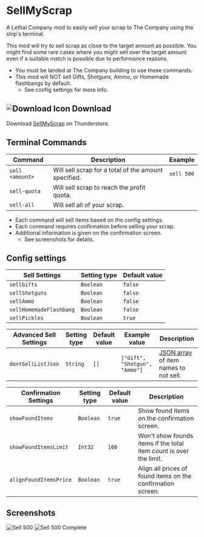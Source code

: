 # SellMyScrap
A Lethal Company mod to easily sell your scrap to The Company using the ship's terminal.

This mod will try to sell scrap as close to the target amount as possible. You might find some rare cases where you might sell over the target amount even if a suitable match is possible due to performance reasons.

* You must be landed at The Company building to use these commands.
* This mod will NOT sell Gifts, Shotguns, Ammo, or Homemade flashbangs by default.
    * See config settings for more info.
 
## ![Download Icon](https://i.imgur.com/TpnrFSH.png) Download

Download [SellMyScrap](https://thunderstore.io/c/lethal-company/p/Zehs/SellMyScrap/) on Thunderstore.

## Terminal Commands
| Command | Description | Example |
| ----------- | ----------- | ----------- |
| `sell <amount>` | Will sell scrap for a total of the amount specified. | `sell 500` |
| `sell-quota` | Will sell scrap to reach the profit quota. | |
| `sell-all` | Will sell all of your scrap. | |

* Each command will sell items based on the config settings.
* Each command requires confirmation before selling your scrap.
* Additional information is given on the confirmation screen.
    * See screenshots for details.

## Config settings
| Sell Settings | Setting type | Default value |
| ----------- | ----------- | ----------- |
| `sellGifts` | `Boolean` | `false` |
| `sellShotguns` | `Boolean` | `false` |
| `sellAmmo` | `Boolean` | `false` |  |
| `sellHomemadeFlashbang` | `Boolean` | `false` |
| `sellPickles` | `Boolean` | `true` |

| Advanced Sell Settings | Setting type |Default value | Example value | Description |
| ----------- | ----------- | ----------- | ----------- | ----------- |
| `dontSellListJson` | `String` | `[]` | `["Gift", "Shotgun", "Ammo"]` | [JSON array](https://www.w3schools.com/js/js_json_arrays.asp) of item names to not sell. |

| Confirmation Settings | Setting type | Default value | Description |
| ----------- | ----------- | ----------- | ----------- |
| `showFoundItems` | `Boolean` | `true` | Show found items on the confirmation screen. |
| `showFoundItemsLimit` | `Int32` | `100` | Won't show founds items if the total item count is over the limit. |
| `alignFoundItemsPrice` | `Boolean` | `true` | Align all prices of found items on the confirmation screen. |

## Screenshots
![Sell 500](https://i.imgur.com/30EUfbH.png)
![Sell 500 Complete](https://i.imgur.com/aHkk7VO.png)